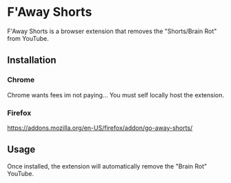 # F'Away Shorts
F'Away Shorts is a browser extension that removes the "Shorts/Brain Rot" from YouTube.

## Installation

### Chrome
Chrome wants fees im not paying... You must self locally host the extension.

### Firefox
https://addons.mozilla.org/en-US/firefox/addon/go-away-shorts/

## Usage
Once installed, the extension will automatically remove the "Brain Rot" YouTube.
